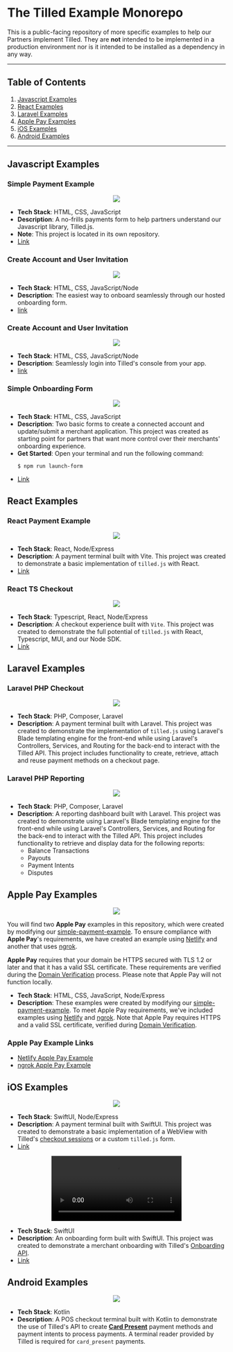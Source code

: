 # The Tilled Example Monorepo

This is a public-facing repository of more specific examples to help our Partners implement Tilled. They are **not** intended to be implemented in a production environment nor is it intended to be installed as a dependency in any way.

---

## Table of Contents

1. [Javascript Examples](#javascript-examples)
2. [React Examples](#react-examples)
3. [Laravel Examples](#laravel-examples)
4. [Apple Pay Examples](#apple-pay-examples)
5. [iOS Examples](#ios-examples)
6. [Android Examples](#android-examples)

---

## Javascript Examples

### Simple Payment Example

<p align="center">
    <img src="https://i.imgur.com/eoYqCMF.png">
</p>

- **Tech Stack**: HTML, CSS, JavaScript
- **Description**: A no-frills payments form to help partners understand our Javascript library, Tilled.js.
- **Note**: This project is located in its own repository.
- [Link](https://github.com/gettilled/simple-payment-example)

### Create Account and User Invitation

<p align="center">
    <img src="javascript/create-account-and-user-invitation/create-account-and-user-invitation.png"
</p>

- **Tech Stack**: HTML, CSS, JavaScript/Node
- **Description**: The easiest way to onboard seamlessly through our hosted onboarding form.
- [link](/javascript/create-account-and-user-invitation)

### Create Account and User Invitation

<p align="center">
    <img src="javascript/login-to-console/login-to-console.png">
</p>

- **Tech Stack**: HTML, CSS, JavaScript/Node
- **Description**: Seamlessly login into Tilled's console from your app.
- [link](/javascript/login-to-console)

### Simple Onboarding Form

<p align="center">
    <img src="javascript/simple-onboarding-form/img/onboarding-form.png">
</p>

- **Tech Stack**: HTML, CSS, JavaScript
- **Description**: Two basic forms to create a connected account and update/submit a merchant application. This project was created as starting point for partners that want more control over their merchants' onboarding experience.
- **Get Started**: Open your terminal and run the following command:
  ```
  $ npm run launch-form
  ```
- [Link](/javascript/simple-onboarding-form/)

## React Examples

### React Payment Example

<p align="center">
    <img src="react/react-payment-example/img/react-payment-example.png">
</p>

- **Tech Stack**: React, Node/Express
- **Description**: A payment terminal built with Vite. This project was created to demonstrate a basic implementation of `tilled.js` with React.
- [Link](/react/react-payment-example/)

### React TS Checkout

<p align="center">
    <img src="react/react-ts-checkout/assets/react-ts-checkout.png">
</p>

- **Tech Stack**: Typescript, React, Node/Express
- **Description**: A checkout experience built with `Vite`. This project was created to demonstrate the full potential of `tilled.js` with React, Typescript, MUI, and our Node SDK.
- [Link](/react/react-ts-checkout/)

## Laravel Examples

### Laravel PHP Checkout

<p align="center">
    <img src="laravel/laravel-php-checkout/assets/laravel-php-checkout.png">
</p>

- **Tech Stack**: PHP, Composer, Laravel
- **Description**: A payment terminal built with Laravel. This project was created to demonstrate the implementation of `tilled.js` using Laravel's Blade templating engine for the front-end while using Laravel's Controllers, Services, and Routing for the back-end to interact with the Tilled API. This project includes functionality to create, retrieve, attach and reuse payment methods on a checkout page.

### Laravel PHP Reporting

<p align="center">
    <img src="laravel/laravel-php-reporting/assets/laravel-php-reporting.png">
</p>

- **Tech Stack**: PHP, Composer, Laravel
- **Description**: A reporting dashboard built with Laravel. This project was created to demonstrate using Laravel's Blade templating engine for the front-end while using Laravel's Controllers, Services, and Routing for the back-end to interact with the Tilled API. This project includes functionality to retrieve and display data for the following reports:
  - Balance Transactions
  - Payouts
  - Payment Intents
  - Disputes

## Apple Pay Examples

<p align="center"> <img src="https://i.imgur.com/iAkPicP.png"> </p>

You will find two **Apple Pay** examples in this repository, which were created by modifying our [simple-payment-example](https://github.com/gettilled/simple-payment-example). To ensure compliance with **Apple Pay**'s requirements, we have created an example using [Netlify](https://www.netlify.com/) and another that uses [ngrok](https://ngrok.com/).

**Apple Pay** requires that your domain be HTTPS secured with TLS 1.2 or later and that it has a valid SSL certificate. These requirements are verified during the [Domain Verification](https://docs.tilled.com/api/#tag/ApplePayDomains/operation/CreateApplePayDomain) process. Please note that Apple Pay will not function locally.

- **Tech Stack**: HTML, CSS, JavaScript, Node/Express
- **Description**: These examples were created by modifying our [simple-payment-example](https://github.com/gettilled/simple-payment-example). To meet Apple Pay requirements, we've included examples using [Netlify](https://www.netlify.com/) and [ngrok](https://ngrok.com/). Note that Apple Pay requires HTTPS and a valid SSL certificate, verified during [Domain Verification](https://docs.tilled.com/api/#tag/ApplePayDomains/operation/CreateApplePayDomain).

### Apple Pay Example Links

- [Netlify Apple Pay Example](/apple-pay/apple-pay-example-netlify/)
- [ngrok Apple Pay Example](/apple-pay/apple-pay-example-ngrok/)

## iOS Examples

<p align="center">
    <img src="ios/ios-checkout/images/checkout.png">
</p>

- **Tech Stack**: SwiftUI, Node/Express
- **Description**: A payment terminal built with SwiftUI. This project was created to demonstrate a basic implementation of a WebView with Tilled's [checkout sessions](https://docs.tilled.com/api/#tag/Checkout-Sessions/operation/CreateCheckoutSession) or a custom `tilled.js` form.
- [Link](/ios/ios-checkout/)

<p align="center">
    <video controls> <source src="ios/ios-onboarding/ios-merchant-onboarding.mp4" type="video/mp4" /> Your browser does not support the video tag. </video>
</p>

- **Tech Stack**: SwiftUI
- **Description**: An onboarding form built with SwiftUI. This project was created to demonstrate a merchant onboarding with Tilled's [Onboarding API](https://docs.tilled.com/api-reference#tag/onboarding).
- [Link](/ios/ios-onboarding/)

## Android Examples

<!-- markdownlint-disable MD033 -->
<p align="center">
    <img src="android/android-card-present-checkout/images/checkout.png">
</p>

- **Tech Stack**: Kotlin
- **Description**: A POS checkout terminal built with Kotlin to demonstrate the use of Tilled's API to create **[Card Present](https://docs.tilled.com/docs/payments/card-present)** payment methods and payment intents to process payments. A terminal reader provided by Tilled is required for `card_present` payments.
